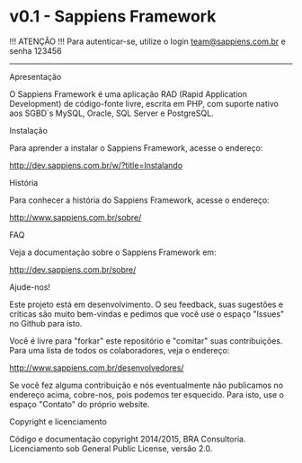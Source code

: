 # v0.1 - Sappiens Framework

!!! ATENÇÃO !!!
Para autenticar-se, utilize o login team@sappiens.com.br e senha 123456

---

Apresentação

O Sappiens Framework é uma aplicação RAD (Rapid Application Development) de código-fonte livre, escrita em PHP, com suporte nativo aos SGBD´s MySQL, Oracle, SQL Server e PostgreSQL.

Instalação

Para aprender a instalar o Sappiens Framework, acesse o endereço:

http://dev.sappiens.com.br/w/?title=Instalando

História

Para conhecer a história do Sappiens Framework, acesse o endereço:

http://www.sappiens.com.br/sobre/

FAQ

Veja a documentação sobre o Sappiens Framework em:

http://dev.sappiens.com.br/sobre/

Ajude-nos!

Este projeto está em desenvolvimento. O seu feedback, suas sugestões e críticas são muito bem-vindas e pedimos que você use o espaço "Issues" no Github para isto.

Você é livre para "forkar" este repositório e "comitar" suas contribuições. Para uma lista de todos os colaboradores, veja o endereço:

http://www.sappiens.com.br/desenvolvedores/

Se você fez alguma contribuição e nós eventualmente não publicamos no endereço acima, cobre-nos, pois podemos ter esquecido. Para isto, use o espaço "Contato" do próprio website.

Copyright e licenciamento

Código e documentação copyright 2014/2015, BRA Consultoria. Licenciamento sob General Public License, versão 2.0.
